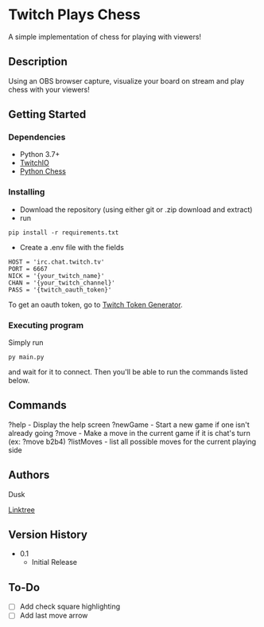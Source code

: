 # Twitch Plays Chess

A simple implementation of chess for playing with viewers!

## Description

Using an OBS browser capture, visualize your board on stream and play chess with your viewers!

## Getting Started

### Dependencies

* Python 3.7+
* [TwitchIO](https://github.com/TwitchIO/TwitchIO)
* [Python Chess](https://github.com/niklasf/python-chess)

### Installing

* Download the repository (using either git or .zip download and extract)
* run
```
pip install -r requirements.txt
```
* Create a .env file with the fields
```
HOST = 'irc.chat.twitch.tv'
PORT = 6667
NICK = '{your_twitch_name}'
CHAN = '{your_twitch_channel}'
PASS = '{twitch_oauth_token}'
```
To get an oauth token, go to [Twitch Token Generator](https://twitchtokengenerator.com/).

### Executing program

Simply run
```
py main.py
```
and wait for it to connect. Then you'll be able to run the commands listed below.

## Commands

?help - Display the help screen
?newGame - Start a new game if one isn't already going
?move - Make a move in the current game if it is chat's turn (ex: ?move b2b4)
?listMoves - list all possible moves for the current playing side

## Authors

Dusk

[Linktree](https://linktr.ee/EternalDusk)

## Version History

* 0.1
    * Initial Release

## To-Do
- [ ] Add check square highlighting
- [ ] Add last move arrow